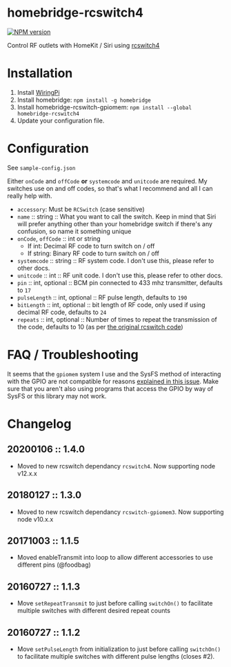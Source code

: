 # homebridge-rcswitch4

[![NPM version](https://badge.fury.io/js/homebridge-rcswitch4.svg)](http://badge.fury.io/js/homebridge-rcswitch4)

Control RF outlets with HomeKit / Siri using
[rcswitch4](https://github.com/jdrucey/node-rcswitch4)

# Installation

1. Install [WiringPi](https://projects.drogon.net/raspberry-pi/wiringpi/download-and-install/)
1. Install homebridge: `npm install -g homebridge`
1. Install homebridge-rcswitch-gpiomem: `npm install --global
   homebridge-rcswitch4`
1. Update your configuration file.

# Configuration

See `sample-config.json`

Either `onCode` and `offCode` **or** `systemcode` and `unitcode` are required.
My switches use on and off codes, so that's what I recommend and all I can
really help with.

- `accessory`: Must be `RCSwitch` (case sensitive)
- `name` :: string :: What you want to call the switch. Keep in mind
  that Siri will prefer anything other than your homebridge switch if there's
  any confusion, so name it something unique
- `onCode`, `offCode` :: int or string
    - If int: Decimal RF code to turn switch on / off
    - If string: Binary RF code to turn switch on / off
- `systemcode` :: string :: RF system code. I don't use this, please
  refer to other docs.
- `unitcode` ::  int :: RF unit code. I don't use this, please refer
  to other docs.
- `pin` :: int, optional :: BCM pin connected to 433 mhz transmitter, defaults
  to `17`
- `pulseLength` :: int, optional :: RF pulse length, defaults to `190`
- `bitLength` :: int, optional :: bit length of RF code, only used if using
  decimal RF code, defaults to `24`
- `repeats` :: int, optional :: Number of times to repeat the transmission of
  the code, defaults to 10 (as per [the original rcswitch
  code](https://github.com/sui77/rc-switch/blob/a7333b87d7e3ef8d9ce2eb6ca44843a8d19e7393/RCSwitch.cpp#L103))

# FAQ / Troubleshooting

It seems that the `gpiomem` system I use and the SysFS method of interacting with the GPIO are not compatible for reasons [explained in this issue](https://github.com/n8henrie/homebridge-rcswitch-gpiomem/issues/11). Make sure that you aren't also using programs that access the GPIO by way of SysFS or this library may not work.

# Changelog

## 20200106 :: 1.4.0

- Moved to new rcswitch dependancy `rcswitch4`. Now supporting node v12.x.x

## 20180127 :: 1.3.0

- Moved to new rcswitch dependancy `rcswitch-gpiomem3`. Now supporting node v10.x.x

## 20171003 :: 1.1.5

- Moved enableTransmit into loop to allow different accessories to use
  different pins (@foodbag)

## 20160727 :: 1.1.3

- Move `setRepeatTransmit` to just before calling `switchOn()` to facilitate
  multiple switches with different desired repeat counts

## 20160727 :: 1.1.2

- Move `setPulseLength` from initialization to just before calling `switchOn()`
  to facilitate multiple switches with different pulse lengths (closes #2).
